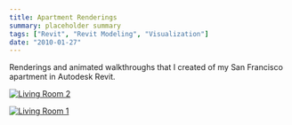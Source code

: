 ```yaml
---
title: Apartment Renderings
summary: placeholder summary
tags: ["Revit", "Revit Modeling", "Visualization"]
date: "2010-01-27"
---
```


Renderings and animated walkthroughs that I created of my San Francisco apartment in Autodesk Revit.

[![](http://www.ericanastas.com/wp-content/uploads/2010/01/Living-Room-2.jpg "Living Room 2")](Living-Room-2.jpg)

[![](http://www.ericanastas.com/wp-content/uploads/2010/01/Living-Room-1.jpg "Living Room 1")](Living-Room-1.jpg)
